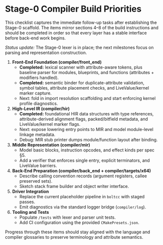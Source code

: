 # Stage-0 Compiler Build Priorities

This checklist captures the immediate follow-up tasks after establishing the Stage-0 scaffold. The items mirror sections 4–8 of the build instructions and should be completed in order so that every layer has a stable interface before back-end work begins.

_Status update:_ The Stage-0 lexer is in place; the next milestones focus on parsing and representation construction.

1. **Front-End Foundation (compiler/front_end)**
   - **Completed:** lexical scanner with attribute-aware tokens, plus baseline parser for modules, blueprints, and functions (attributes + modifiers handled).
   - **Completed:** semantic binder for duplicate-attribute validation, symbol tables, attribute placement checks, and LiveValue/kernel marker capture.
   - Next: fold in import resolution scaffolding and start enforcing kernel profile diagnostics.
2. **High-Level IR (compiler/hir)**
   - **Completed:** foundational HIR data structures with type references, attribute-derived alignment flags, packed/bitfield metadata, and LiveValue/kernel marker flags.
   - Next: expose lowering entry points to MIR and model module-level linkage metadata.
   - Debug: MIR stub printer dumps module/function layout after binding.
3. **Middle Representation (compiler/mir)**
   - Model basic blocks, instruction opcodes, and effect kinds per spec §5.
   - Add a verifier that enforces single entry, explicit terminators, and LiveValue barriers.
4. **Back-End Preparation (compiler/back_end + compiler/targets/x64)**
   - Describe calling convention records (argument registers, callee preserved sets).
   - Sketch stack frame builder and object writer interface.
5. **Driver Integration**
   - Replace the current placeholder pipeline in `boltcc` with staged passes.
   - Emit diagnostics via the standard logger bridge (`compiler/log`).
6. **Tooling and Tests**
   - Populate `/tests` with lexer and parser unit tests.
   - Add CI configuration using the provided `CMakePresets.json`.

Progress through these items should stay aligned with the language and compiler glossaries to preserve terminology and attribute semantics.



